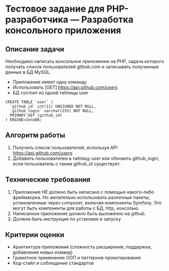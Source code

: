 # Тестовое задание для PHP-разработчика — Разработка консольного приложения

## Описание задачи
Необходимо написать консольное приложение на PHP, задача которого получать список пользователей github.com и записывать полученные данные в БД MySQL.

- Приложение имеет одну команду
- Использовать [GET] https://api.github.com/users
- БД состоит из одной таблицы user
```$sql
CREATE TABLE `user` (
  `github_id` int(11) UNSIGNED NOT NULL,
  `github_login` varchar(255) NOT NULL,
  PRIMARY KEY (github_id)
) ENGINE=InnoDB;
```

## Алгоритм работы
1. Получить список пользователей, используя API https://api.github.com/users
2. Добавить пользователея в таблицу user или обновить github_login, если пользователь с таким github_id существует.

## Технические требования
1. Приложение НЕ должно быть написано с помощью какого-либо фреймворка. Но желательно использовать различные пакеты, установленные через compоser, включая компоненты Symfony. Это могут быть компоненты для работы с БД, http, консолью.
2. Написанное приложение должно быть выложенно на github.
3. Должна быть инструкция по установке и запуску

## Критерии оценки
- Архитектура приложения (сложность расширения, поддержки, добавления новых команд)
- Грамотное применение ООП и паттернов проектирования
- Код-стайл и соблюдение стандартов
